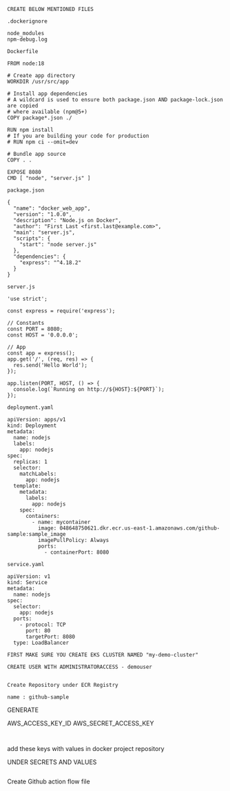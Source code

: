 ```
CREATE BELOW MENTIONED FILES 

```

```
.dockerignore
```
```
node_modules
npm-debug.log
```

```
Dockerfile
```

```
FROM node:18

# Create app directory
WORKDIR /usr/src/app

# Install app dependencies
# A wildcard is used to ensure both package.json AND package-lock.json are copied
# where available (npm@5+)
COPY package*.json ./

RUN npm install
# If you are building your code for production
# RUN npm ci --omit=dev

# Bundle app source
COPY . .

EXPOSE 8080
CMD [ "node", "server.js" ]

```



```
package.json
```

```
{
  "name": "docker_web_app",
  "version": "1.0.0",
  "description": "Node.js on Docker",
  "author": "First Last <first.last@example.com>",
  "main": "server.js",
  "scripts": {
    "start": "node server.js"
  },
  "dependencies": {
    "express": "^4.18.2"
  }
}

```

```
server.js
```

```
'use strict';

const express = require('express');

// Constants
const PORT = 8080;
const HOST = '0.0.0.0';

// App
const app = express();
app.get('/', (req, res) => {
  res.send('Hello World');
});

app.listen(PORT, HOST, () => {
  console.log(`Running on http://${HOST}:${PORT}`);
});

```

```
deployment.yaml
```

```
apiVersion: apps/v1
kind: Deployment
metadata:
  name: nodejs
  labels:
    app: nodejs
spec:
  replicas: 1
  selector:
    matchLabels:
      app: nodejs
  template:
    metadata:
      labels:
        app: nodejs
    spec:
      containers:
        - name: mycontainer
          image: 048648750621.dkr.ecr.us-east-1.amazonaws.com/github-sample:sample_image
          imagePullPolicy: Always
          ports:
            - containerPort: 8080

```

```
service.yaml
```

```
apiVersion: v1
kind: Service
metadata:
  name: nodejs
spec:
  selector:
    app: nodejs
  ports:
    - protocol: TCP
      port: 80
      targetPort: 8080
  type: LoadBalancer

```

```
FIRST MAKE SURE YOU CREATE EKS CLUSTER NAMED "my-demo-cluster"

CREATE USER WITH ADMINISTRATORACCESS - demouser  
```



```

Create Repository under ECR Registry 

name : github-sample

```


GENERATE 

 AWS_ACCESS_KEY_ID 
 AWS_SECRET_ACCESS_KEY 
 ```


```
add these keys with values in docker project repository

UNDER SECRETS AND VALUES 

```

```
Create Github action flow file 
```
